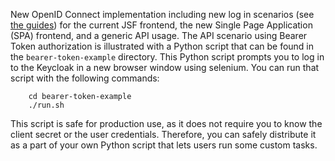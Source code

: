 New OpenID Connect implementation including new log in scenarios (see [the guides](https://dataverse-guide--10905.org.readthedocs.build/en/10905/installation/oidc.html#choosing-provisioned-providers-at-log-in)) for the current JSF frontend, the new Single Page Application (SPA) frontend, and a generic API usage. The API scenario using Bearer Token authorization is illustrated with a Python script that can be found in the `bearer-token-example` directory. This Python script prompts you to log in to the Keycloak in a new browser window using selenium. You can run that script with the following commands:

```shell
    cd bearer-token-example
    ./run.sh
```

This script is safe for production use, as it does not require you to know the client secret or the user credentials. Therefore, you can safely distribute it as a part of your own Python script that lets users run some custom tasks.
